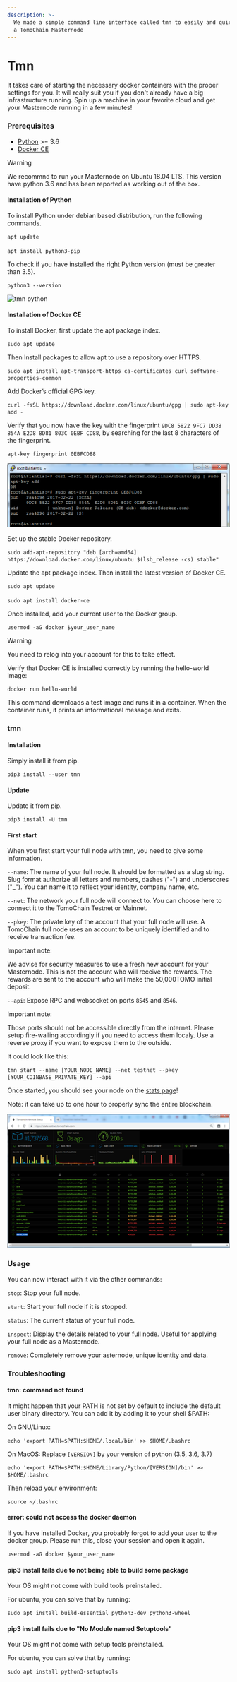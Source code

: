 ```yaml
---
description: >-
  We made a simple command line interface called tmn to easily and quickly start
  a TomoChain Masternode
---
```


# Tmn

It takes care of starting the necessary docker containers with the proper settings for you. It will really suit you if you don't already have a big infrastructure running. Spin up a machine in your favorite cloud and get your Masternode running in a few minutes!

### Prerequisites <a id="prerequisites"></a>

* [Python](https://docs.python-guide.org/starting/install3/linux/) &gt;= 3.6
* [Docker CE](https://docs.docker.com/install/)

Warning

We recommnd to run your Masternode on Ubuntu 18.04 LTS. This version have python 3.6 and has been reported as working out of the box.

#### Installation of Python <a id="installation-of-python"></a>

To install Python under debian based distribution, run the following commands.

```text
apt update

apt install python3-pip
```

To check if you have installed the right Python version \(must be greater than 3.5\).

```text
python3 --version
```

![tmn python](https://docs.tomochain.com/assets/tmn_python.png)

#### Installation of Docker CE <a id="installation-of-docker-ce"></a>

To install Docker, first update the apt package index.

```text
sudo apt update
```

Then Install packages to allow apt to use a repository over HTTPS.

```text
sudo apt install apt-transport-https ca-certificates curl software-properties-common
```

Add Docker’s official GPG key.

```text
curl -fsSL https://download.docker.com/linux/ubuntu/gpg | sudo apt-key add -
```

Verify that you now have the key with the fingerprint `9DC8 5822 9FC7 DD38 854A E2D8 8D81 803C 0EBF CD88`, by searching for the last 8 characters of the fingerprint.

```text
apt-key fingerprint 0EBFCD88
```

![](../../../.gitbook/assets/image%20%2826%29.png)

Set up the stable Docker repository.

```text
sudo add-apt-repository "deb [arch=amd64] https://download.docker.com/linux/ubuntu $(lsb_release -cs) stable"
```

Update the apt package index. Then install the latest version of Docker CE.

```text
sudo apt update

sudo apt install docker-ce
```

Once installed, add your current user to the Docker group.

```text
usermod -aG docker $your_user_name
```

Warning

You need to relog into your account for this to take effect.

Verify that Docker CE is installed correctly by running the hello-world image:

```text
docker run hello-world
```

This command downloads a test image and runs it in a container. When the container runs, it prints an informational message and exits.

### tmn <a id="tmn"></a>

#### Installation <a id="installation"></a>

Simply install it from pip.

```text
pip3 install --user tmn
```

#### Update <a id="update"></a>

Update it from pip.

```text
pip3 install -U tmn
```

#### First start <a id="first-start"></a>

When you first start your full node with tmn, you need to give some information.

`--name`: The name of your full node. It should be formatted as a slug string. Slug format authorize all letters and numbers, dashes \("-"\) and underscores \("\_"\). You can name it to reflect your identity, company name, etc.

`--net`: The network your full node will connect to. You can choose here to connect it to the TomoChain Testnet or Mainnet.

`--pkey`: The private key of the account that your full node will use. A TomoChain full node uses an account to be uniquely identified and to receive transaction fee.

Important note:

We advise for security measures to use a fresh new account for your Masternode. This is not the account who will receive the rewards. The rewards are sent to the account who will make the 50,000TOMO initial deposit.

`--api`: Expose RPC and websocket on ports `8545` and `8546`.

Important note:

Those ports should not be accessible directly from the internet. Please setup fire-walling accordingly if you need to access them localy. Use a reverse proxy if you want to expose them to the outside.

It could look like this:

```text
tmn start --name [YOUR_NODE_NAME] --net testnet --pkey [YOUR_COINBASE_PRIVATE_KEY] --api
```

Once started, you should see your node on the [stats page](https://stats.testnet.tomochain.com/)!

Note: it can take up to one hour to properly sync the entire blockchain.

![](../../../.gitbook/assets/image%20%2858%29.png)



### Usage <a id="usage"></a>

You can now interact with it via the other commands:

`stop`: Stop your full node.

`start`: Start your full node if it is stopped.

`status`: The current status of your full node.

`inspect`: Display the details related to your full node. Useful for applying your full node as a Masternode.

`remove`: Completely remove your asternode, unique identity and data.

### Troubleshooting <a id="troubleshooting"></a>

#### tmn: command not found <a id="tmn-command-not-found"></a>

It might happen that your PATH is not set by default to include the default user binary directory. You can add it by adding it to your shell $PATH:

On GNU/Linux:

```text
echo 'export PATH=$PATH:$HOME/.local/bin' >> $HOME/.bashrc
```

On MacOS: Replace `[VERSION]` by your version of python \(3.5, 3.6, 3.7\)

```text
echo 'export PATH=$PATH:$HOME/Library/Python/[VERSION]/bin' >> $HOME/.bashrc
```

Then reload your environment:

```text
source ~/.bashrc
```

#### error: could not access the docker daemon <a id="error-could-not-access-the-docker-daemon"></a>

If you have installed Docker, you probably forgot to add your user to the docker group. Please run this, close your session and open it again.

```text
usermod -aG docker $your_user_name
```

#### pip3 install fails due to not being able to build some package <a id="pip3-install-fails-due-to-not-being-able-to-build-some-package"></a>

Your OS might not come with build tools preinstalled.

For ubuntu, you can solve that by running:

```text
sudo apt install build-essential python3-dev python3-wheel
```

#### pip3 install fails due to "No Module named Setuptools" <a id="pip3-install-fails-due-to-no-module-named-setuptools"></a>

Your OS might not come with setup tools preinstalled.

For ubuntu, you can solve that by running:

```text
sudo apt install python3-setuptools
```

